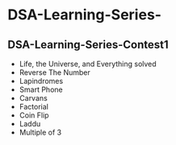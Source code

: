 # DSA-Learning-Series-

## DSA-Learning-Series-Contest1 [](https://www.codechef.com/LRNDSA01)

- Life, the Universe, and Everything solved
- Reverse The Number
- Lapindromes
- Smart Phone
- Carvans
- Factorial
- Coin Flip
- Laddu
- Multiple of 3

